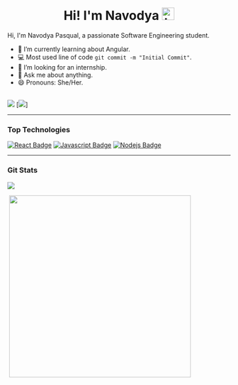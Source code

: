 <h1 align="center"> Hi! I'm Navodya <img src="https://user-images.githubusercontent.com/1303154/88677602-1635ba80-d120-11ea-84d8-d263ba5fc3c0.gif" width="28px" alt="hi"></h1>

Hi, I'm Navodya Pasqual, a passionate Software Engineering student.

<!-- TODO: Add last video link -->

- :seedling: I’m currently learning about Angular.
- :computer: Most used line of code `git commit -m "Initial Commit"`.
- 🤔 I’m looking for an internship.
- :speech_balloon: Ask me about anything.
- 😄 Pronouns: She/Her.

<br/>[<img src="https://img.shields.io/badge/linkedin-%230077B5.svg?&style=for-the-badge&logo=linkedin&logoColor=white" />](https://www.linkedin.com/in/navodya-pasqual-11ba801b1/)
[<img src="https://img.shields.io/badge/twitter-%231DA1F2.svg?&style=for-the-badge&logo=twitter&logoColor=white" />]

<hr>

### Top Technologies

[![React Badge](https://img.shields.io/badge/-React-61DBFB?style=for-the-badge&labelColor=black&logo=react&logoColor=61DBFB)](#) 
[![Javascript Badge](https://img.shields.io/badge/-Javascript-F0DB4F?style=for-the-badge&labelColor=black&logo=javascript&logoColor=F0DB4F)](#) 
[![Nodejs Badge](https://img.shields.io/badge/-Nodejs-3C873A?style=for-the-badge&labelColor=black&logo=node.js&logoColor=3C873A)](#) 
<hr>

### Git Stats
 
<p><img align="center" src="https://github-readme-stats.vercel.app/api?username=NavodyaPasqual&theme=dark&show_icons=true" /></p>
<p>&nbsp;<img align="center" src="https://github-readme-stats.vercel.app/api/top-langs/?username=NavodyaPasqual&theme=dark&layout=compact" width="410" /></p>
